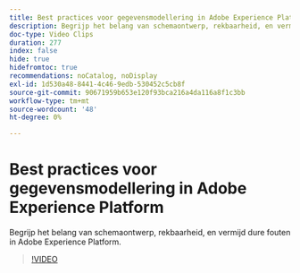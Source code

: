 ```yaml
---
title: Best practices voor gegevensmodellering in Adobe Experience Platform
description: Begrijp het belang van schemaontwerp, rekbaarheid, en vermijd dure fouten in Adobe Experience Platform.
doc-type: Video Clips
duration: 277
index: false
hide: true
hidefromtoc: true
recommendations: noCatalog, noDisplay
exl-id: 1d530a48-8441-4c46-9edb-530452c5cb8f
source-git-commit: 90671959b653e120f93bca216a4da116a8f1c3bb
workflow-type: tm+mt
source-wordcount: '48'
ht-degree: 0%

---
```


# Best practices voor gegevensmodellering in Adobe Experience Platform

Begrijp het belang van schemaontwerp, rekbaarheid, en vermijd dure fouten in Adobe Experience Platform.

<!-- 85_S655_3442541_276_best-practices-for-data-modeling-in-adobe-experience-platform -->
>[!VIDEO](https://video.tv.adobe.com/v/3460138/?learn=on&enablevpops=true&captions=dut)
